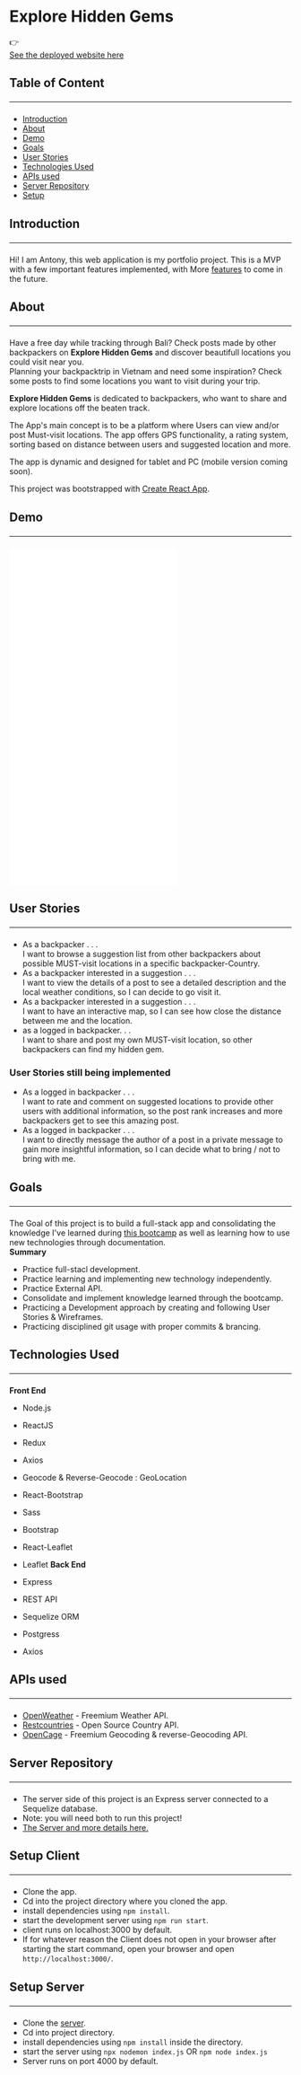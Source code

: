 # **Explore Hidden Gems**

:point_right: <br>[See the deployed website here](www.google.com)

## **Table of Content**<hr>

- [Introduction](##Introduction)
- [About](##About)
- [Demo](##Demo)
- [Goals](##Goals)
- [User Stories](##User Stories)
- [Technologies Used](##Technologies Used)
- [APIs used](##APIs used)
- [Server Repository](##Sever Repository)
- [Setup](##Setup)

## Introduction<hr>

Hi! I am Antony, this web application is my portfolio project. This is a MVP with a few important features implemented, with More [features](https://github.com/users/SmitnAntonyDv/projects/1) to come in the future.

## About<hr>

Have a free day while tracking through Bali? Check posts made by other backpackers on **Explore Hidden Gems** and discover beautifull locations you could visit near you.<br>
Planning your backpacktrip in Vietnam and need some inspiration? Check some posts to find some locations you want to visit during your trip.
<br>

**Explore Hidden Gems** is dedicated to backpackers, who want to share and explore locations off the beaten track.<br>

The App's main concept is to be a platform where Users can view and/or post Must-visit locations. The app offers GPS functionality, a rating system, sorting based on distance between users and suggested location and more.

The app is dynamic and designed for tablet and PC (mobile version coming soon).

This project was bootstrapped with [Create React App](https://github.com/facebook/create-react-app).

## Demo <hr>
![](./src/gifs/recording(4).gf)
<br>
![](./src/gifs/recording(1).gf)
<br>
![](./src/gifs/recording(2).gf)
<br>
![](./src/gifs/recording(3).gf)

## User Stories <hr>

- As a backpacker . . . <br>I want to browse a suggestion list from other backpackers about possible MUST-visit locations in a specific backpacker-Country.
- As a backpacker interested in a suggestion . . .<br> I want to view the details of a post to see a detailed description and the local weather conditions, so I can decide to go visit it.
- As a backpacker interested in a suggestion . . . <br> I want to have an interactive map, so I can see how close the distance between me and the location.
- as a logged in backpacker. . . <br> I want to share and post my own MUST-visit location, so other backpackers can find my hidden gem.

### User Stories still being implemented

- As a logged in backpacker . . .<br> I want to rate and comment on suggested locations to provide other users with additional information, so the post rank increases and more backpackers get to see this amazing post.
- As a logged in backpacker . . . <br> I want to directly message the author of a post in a private message to gain more insightful information, so I can decide what to bring / not to bring with me.

## Goals <hr>

The Goal of this project is to build a full-stack app and consolidating the knowledge I've learned during [this bootcamp](https://codaisseur.com/) as well as learning how to use new technologies through documentation.
<br>
**Summary**

- Practice full-stacl development.
- Practice learning and implementing new technology independently.
- Practice External API.
- Consolidate and implement knowledge learned through the bootcamp.
- Practicing a Development approach by creating and following User Stories & Wireframes.
- Practicing disciplined git usage with proper commits & brancing.

## Technologies Used <hr>

**Front End**

- Node.js
- ReactJS
- Redux
- Axios
- Geocode & Reverse-Geocode : GeoLocation
- React-Bootstrap
- Sass
- Bootstrap
- React-Leaflet
- Leaflet
  **Back End**

- Express
- REST API
- Sequelize ORM
- Postgress
- Axios

## APIs used <hr>

- [OpenWeather](https://openweathermap.org/api) - Freemium Weather API.
- [Restcountries](https://restcountries.eu/) - Open Source Country API.
- [OpenCage](https://opencagedata.com/api) - Freemium Geocoding & reverse-Geocoding API.

## Server Repository <hr>

- The server side of this project is an Express server connected to a Sequelize database.
- Note: you will need both to run this project!
- [The Server and more details here.](https://github.com/SmitnAntonyDv/Portfolio-project-Hidden_Gems-BackEnd)

## Setup Client <hr>

- Clone the app.
- Cd into the project directory where you cloned the app.
- install dependencies using `npm install`.
- start the development server using `npm run start`.
- client runs on localhost:3000 by default.
- If for whatever reason the Client does not open in your browser after starting the start command, open your browser and open `http://localhost:3000/`.

## Setup Server <hr>

- Clone the [server](https://github.com/SmitnAntonyDv/Portfolio-project-Hidden_Gems-BackEnd).
- Cd into project directory.
- install dependencies using `npm install` inside the directory.
- start the server using `npx nodemon index.js` OR `npm node index.js`
- Server runs on port 4000 by default.
